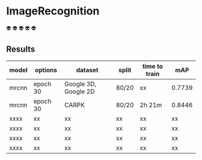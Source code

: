 # ImageRecognition

:alien:
:alien:
:alien:
:alien:
:alien:

## Results

| model | options | dataset | split | time to train | mAP |
| --- | --- | --- | --- | --- | --- |
| mrcnn | epoch 30 | Google 3D, Google 2D | 80/20 | xx | 0.7739 |
| mrcnn | epoch 30 | CARPK | 80/20 | 2h 21m | 0.8446 | 
| xxxx | xx | xx | xx | xx | xx |
| xxxx | xx | xx | xx | xx | xx |
| xxxx | xx | xx | xx | xx | xx |
| xxxx | xx | xx | xx | xx | xx |
